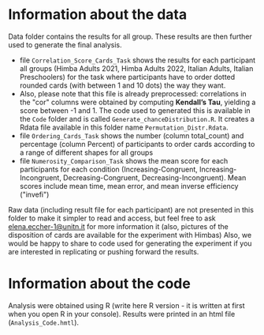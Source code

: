 # Information about the data

Data folder contains the results for all group. These results are then further used to generate the final analysis.

 - file `Correlation_Score_Cards_Task` shows the results for each participant all groups (Himba Adults 2021, Himba Adults 2022, Italian Adults, Italian Preschoolers) for the task where participants have to order dotted rounded cards (with between 1 and 10 dots) the way they want.
 - Also, please note that this file is already preprocessed: correlations in the "cor" columns were obtained by computing **Kendall’s Tau**, yielding a score between -1 and 1. The code used to generated this is available in the `Code` folder and is called `Generate_chanceDistribution.R`. It creates a Rdata file available in this folder name `Permutation_Distr.Rdata`.
 - file `Ordering_Cards_Task` shows the number (column total_count) and percentage (column Percent) of participants to order cards according to a range of different shapes for all groups
 - file `Numerosity_Comparison_Task` shows the mean score for each participants for each condition (Increasing-Congruent, Increasing-Incongruent, Decreasing-Congruent, Decreasing-Incongruent). Mean scores include mean time, mean error, and mean inverse efficiency ("invefi")

Raw data (including result file for each participant) are not presented in this folder to make it simpler to read and access, but feel free to ask elena.eccher-1@unitn.it for more information it (also, pictures of the disposition of cards are available for the experiment with Himbas)
Also, we would be happy to share to code used for generating the experiment if you are interested in replicating or pushing forward the results.

# Information about the code                                                                                                                                                                                                                                                                                                                                                                                                                                                                                                                                                                                                                             
                                                                                                                                                                                                                                                                                                                                                                                                                                                                                                                                                                                                                             
Analysis were obtained using R (write here R version - it is written at first when you open R in your console). Results were printed in an html file (`Analysis_Code.hmtl`).                                                                                                                                                                                                                                                                                                                                                                                                                                                                                                                                                                                                 
